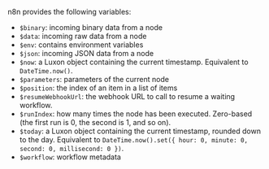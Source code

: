 n8n provides the following variables:

- `$binary`: incoming binary data from a node
- `$data`: incoming raw data from a node
- `$env`: contains environment variables
- `$json`: incoming JSON data from a node
- `$now`: a Luxon object containing the current timestamp. Equivalent to `DateTime.now()`.
- `$parameters`: parameters of the current node
- `$position`: the index of an item in a list of items
- `$resumeWebhookUrl`: the webhook URL to call to resume a waiting workflow.
- `$runIndex`: how many times the node has been executed. Zero-based (the first run is 0, the second is 1, and so on).
- `$today`: a Luxon object containing the current timestamp, rounded down to the day. Equivalent to `DateTime.now().set({ hour: 0, minute: 0, second: 0, millisecond: 0 })`.
- `$workflow`: workflow metadata
